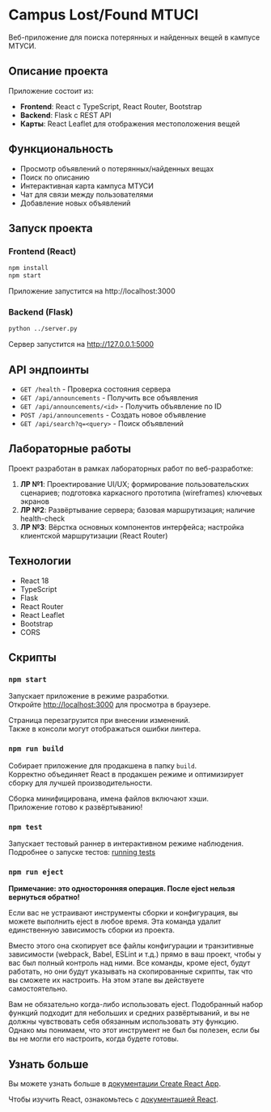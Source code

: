 # Campus Lost/Found MTUCI

Веб-приложение для поиска потерянных и найденных вещей в кампусе МТУСИ.

## Описание проекта

Приложение состоит из:
- **Frontend**: React с TypeScript, React Router, Bootstrap
- **Backend**: Flask с REST API
- **Карты**: React Leaflet для отображения местоположения вещей

## Функциональность

- Просмотр объявлений о потерянных/найденных вещах
- Поиск по описанию
- Интерактивная карта кампуса МТУСИ
- Чат для связи между пользователями
- Добавление новых объявлений

## Запуск проекта

### Frontend (React)
```bash
npm install
npm start
```
Приложение запустится на http://localhost:3000

### Backend (Flask)
```bash
python ../server.py
```
Сервер запустится на http://127.0.0.1:5000

## API эндпоинты

- `GET /health` - Проверка состояния сервера
- `GET /api/announcements` - Получить все объявления
- `GET /api/announcements/<id>` - Получить объявление по ID
- `POST /api/announcements` - Создать новое объявление
- `GET /api/search?q=<query>` - Поиск объявлений

## Лабораторные работы

Проект разработан в рамках лабораторных работ по веб-разработке:

1. **ЛР №1**: Проектирование UI/UX; формирование пользовательских сценариев; подготовка каркасного прототипа (wireframes) ключевых экранов
2. **ЛР №2**: Развёртывание сервера; базовая маршрутизация; наличие health-check
3. **ЛР №3**: Вёрстка основных компонентов интерфейса; настройка клиентской маршрутизации (React Router)

## Технологии

- React 18
- TypeScript
- Flask
- React Router
- React Leaflet
- Bootstrap
- CORS

## Скрипты

### `npm start`

Запускает приложение в режиме разработки.\
Откройте [http://localhost:3000](http://localhost:3000) для просмотра в браузере.

Страница перезагрузится при внесении изменений.\
Также в консоли могут отображаться ошибки линтера.

### `npm run build`

Собирает приложение для продакшена в папку `build`.\
Корректно объединяет React в продакшен режиме и оптимизирует сборку для лучшей производительности.

Сборка минифицирована, имена файлов включают хэши.\
Приложение готово к развёртыванию!

### `npm test`

Запускает тестовый раннер в интерактивном режиме наблюдения.\
Подробнее о запуске тестов: [running tests](https://facebook.github.io/create-react-app/docs/running-tests)

### `npm run eject`

**Примечание: это односторонняя операция. После eject нельзя вернуться обратно!**

Если вас не устраивают инструменты сборки и конфигурация, вы можете выполнить eject в любое время. Эта команда удалит единственную зависимость сборки из проекта.

Вместо этого она скопирует все файлы конфигурации и транзитивные зависимости (webpack, Babel, ESLint и т.д.) прямо в ваш проект, чтобы у вас был полный контроль над ними. Все команды, кроме eject, будут работать, но они будут указывать на скопированные скрипты, так что вы сможете их настроить. На этом этапе вы действуете самостоятельно.

Вам не обязательно когда-либо использовать eject. Подобранный набор функций подходит для небольших и средних развёртываний, и вы не должны чувствовать себя обязанным использовать эту функцию. Однако мы понимаем, что этот инструмент не был бы полезен, если бы вы не могли его настроить, когда будете готовы.

## Узнать больше

Вы можете узнать больше в [документации Create React App](https://facebook.github.io/create-react-app/docs/getting-started).

Чтобы изучить React, ознакомьтесь с [документацией React](https://reactjs.org/).
